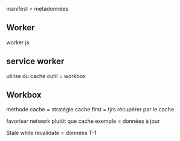 manifest = metadonnées
## Worker

worker js 

## service worker 

utilise du cache 
outil = workbox 

## Workbox

méthode cache = stratégie
cache first = tjrs récupérer par le cache

favoriser network plutôt que cache exemple = données à jour 

Stale while revalidate = données T-1